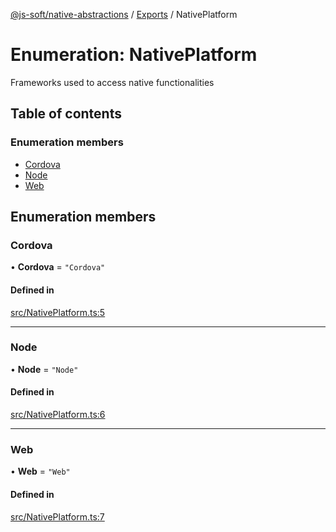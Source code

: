 [@js-soft/native-abstractions](../README.md) / [Exports](../modules.md) / NativePlatform

# Enumeration: NativePlatform

Frameworks used to access native functionalities

## Table of contents

### Enumeration members

- [Cordova](NativePlatform.md#cordova)
- [Node](NativePlatform.md#node)
- [Web](NativePlatform.md#web)

## Enumeration members

### Cordova

• **Cordova** = `"Cordova"`

#### Defined in

[src/NativePlatform.ts:5](https://github.com/js-soft/ts-native-access/blob/dceb9d6/packages/abstractions/src/NativePlatform.ts#L5)

___

### Node

• **Node** = `"Node"`

#### Defined in

[src/NativePlatform.ts:6](https://github.com/js-soft/ts-native-access/blob/dceb9d6/packages/abstractions/src/NativePlatform.ts#L6)

___

### Web

• **Web** = `"Web"`

#### Defined in

[src/NativePlatform.ts:7](https://github.com/js-soft/ts-native-access/blob/dceb9d6/packages/abstractions/src/NativePlatform.ts#L7)
